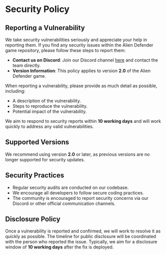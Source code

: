 # Security Policy

## Reporting a Vulnerability

We take security vulnerabilities seriously and appreciate your help in reporting them. If you find any security issues within the Alien Defender game repository, please follow these steps to report them:

- **Contact us on Discord**: Join our Discord channel [here](https://discord.com/invite/Yn9g6KuWyA) and contact the team directly.
- **Version Information**: This policy applies to version **2.0** of the Alien Defender game.

When reporting a vulnerability, please provide as much detail as possible, including:
- A description of the vulnerability.
- Steps to reproduce the vulnerability.
- Potential impact of the vulnerability.

We aim to respond to security reports within **10 working days** and will work quickly to address any valid vulnerabilities.

## Supported Versions

We recommend using version **2.0** or later, as previous versions are no longer supported for security updates.

## Security Practices

- Regular security audits are conducted on our codebase.
- We encourage all developers to follow secure coding practices.
- The community is encouraged to report security concerns via our Discord or other official communication channels.

## Disclosure Policy

Once a vulnerability is reported and confirmed, we will work to resolve it as quickly as possible. The timeline for public disclosure will be coordinated with the person who reported the issue. Typically, we aim for a disclosure window of **10 working days** after the fix is deployed.
